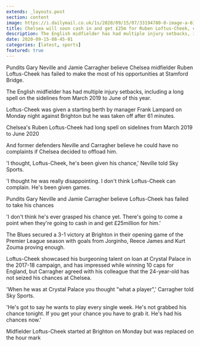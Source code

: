 ```yaml
---
extends: _layouts.post
section: content
image: https://i.dailymail.co.uk/1s/2020/09/15/07/33194780-0-image-a-61_1600151706555.jpg 
title: Chelsea will soon cash in and get £25m for Ruben Loftus-Cheek, claims Gary Neville 
description: The English midfielder has had multiple injury setbacks, including a long-term spell on the sidelines from March 2019 to February of this year. Loftus-Cheek was given a starting berth on Monday. 
date: 2020-09-15-08-45-01 
categories: [latest, sports] 
featured: true 
--- 
```

Pundits Gary Neville and Jamie Carragher believe Chelsea midfielder Ruben Loftus-Cheek has failed to make the most of his opportunities at Stamford Bridge. 

The English midfielder has had multiple injury setbacks, including a long spell on the sidelines from March 2019 to June of this year. 

Loftus-Cheek was given a starting berth by manager Frank Lampard on Monday night against Brighton but he was taken off after 61 minutes.

Chelsea's Ruben Loftus-Cheek had long spell on sidelines from March 2019 to June 2020

And former defenders Neville and Carragher believe he could have no complaints if Chelsea decided to offload him.  

'I thought, Loftus-Cheek, he's been given his chance,' Neville told Sky Sports.

'I thought he was really disappointing. I don't think Loftus-Cheek can complain. He's been given games. 

Pundits Gary Neville and Jamie Carragher believe Loftus-Cheek has failed to take his chances

'I don't think he's ever grasped his chance yet. There's going to come a point when they're going to cash in and get £25million for him.'

The Blues secured a 3-1 victory at Brighton in their opening game of the Premier League season with goals from Jorginho, Reece James and Kurt Zouma proving enough.

Loftus-Cheek showcased his burgeoning talent on loan at Crystal Palace in the 2017-18 campaign, and has impressed while winning 10 caps for England, but Carragher agreed with his colleague that the 24-year-old has not seized his chances at Chelsea.

'When he was at Crystal Palace you thought "what a player",' Carragher told Sky Sports. 

'He's got to say he wants to play every single week. He's not grabbed his chance tonight. If you get your chance you have to grab it. He's had his chances now.'

Midfielder Loftus-Cheek started at Brighton on Monday but was replaced on the hour mark

